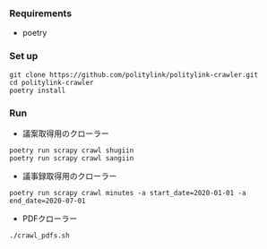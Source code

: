 ### Requirements
* poetry

### Set up
```
git clone https://github.com/politylink/politylink-crawler.git
cd politylink-crawler
poetry install
``` 

### Run

* 議案取得用のクローラー
```shell script
poetry run scrapy crawl shugiin
poetry run scrapy crawl sangiin
```

* 議事録取得用のクローラー
```shell script
poetry run scrapy crawl minutes -a start_date=2020-01-01 -a end_date=2020-07-01
```

* PDFクローラー
```shell script
./crawl_pdfs.sh
```
